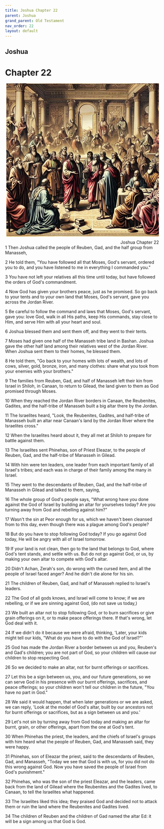 ```yaml
---
title: Joshua Chapter 22
parent: Joshua
grand_parent: Old Testament
nav_order: 22
layout: default
---
```


## Joshua

# Chapter 22

<div style="clear: both; text-align: right;">
    <img src="/assets/Image/Joshua/500/22.jpg" alt="Joshua Chapter 22" class="chapter-image" style="max-width: 100%; height: auto; float: right; margin: 0 0 10px 10px; padding-left: 10%;">
    <figcaption style="font-size: 14px;">Joshua Chapter 22</figcaption>
</div>
1 Then Joshua called the people of Reuben, Gad, and the half group from Manasseh,

2 He told them, "You have followed all that Moses, God's servant, ordered you to do, and you have listened to me in everything I commanded you."

3 You have not left your relatives all this time until today, but have followed the orders of God's commandment.

4 Now God has given your brothers peace, just as he promised. So go back to your tents and to your own land that Moses, God's servant, gave you across the Jordan River.

5 Be careful to follow the command and laws that Moses, God's servant, gave you: love God, walk in all His paths, keep His commands, stay close to Him, and serve Him with all your heart and soul.

6 Joshua blessed them and sent them off, and they went to their tents.

7 Moses had given one half of the Manasseh tribe land in Bashan. Joshua gave the other half land among their relatives west of the Jordan River. When Joshua sent them to their homes, he blessed them.

8 He told them, "Go back to your homes with lots of wealth, and lots of cows, silver, gold, bronze, iron, and many clothes: share what you took from your enemies with your brothers."

9 The families from Reuben, Gad, and half of Manasseh left their kin from Israel in Shiloh, in Canaan, to return to Gilead, the land given to them as God promised through Moses.

10 When they reached the Jordan River borders in Canaan, the Reubenites, Gadites, and the half-tribe of Manasseh built a big altar there by the Jordan.

11 The Israelites heard, "Look, the Reubenites, Gadites, and half-tribe of Manasseh built an altar near Canaan's land by the Jordan River where the Israelites cross."

12 When the Israelites heard about it, they all met at Shiloh to prepare for battle against them.

13 The Israelites sent Phinehas, son of Priest Eleazar, to the people of Reuben, Gad, and the half-tribe of Manasseh in Gilead.

14 With him were ten leaders, one leader from each important family of all Israel's tribes; and each was in charge of their family among the many in Israel.

15 They went to the descendants of Reuben, Gad, and the half-tribe of Manasseh in Gilead and talked to them, saying,

16 The whole group of God's people says, "What wrong have you done against the God of Israel by building an altar for yourselves today? Are you turning away from God and rebelling against him?"

17 Wasn't the sin at Peor enough for us, which we haven't been cleansed from to this day, even though there was a plague among God's people?

18 But do you have to stop following God today? If you go against God today, He will be angry with all of Israel tomorrow.

19 If your land is not clean, then go to the land that belongs to God, where God's tent stands, and settle with us. But do not go against God, or us, by making your own altar to compete with God's altar.

20 Didn't Achan, Zerah's son, do wrong with the cursed item, and all the people of Israel faced anger? And he didn't die alone for his sin.

21 The children of Reuben, Gad, and half of Manasseh replied to Israel's leaders.

22 The God of all gods knows, and Israel will come to know; if we are rebelling, or if we are sinning against God, (do not save us today,)

23 We built an altar not to stop following God, or to burn sacrifices or give grain offerings on it, or to make peace offerings there. If that's wrong, let God deal with it.

24 If we didn't do it because we were afraid, thinking, 'Later, your kids might tell our kids, "What do you have to do with the God of Israel?"'

25 God has made the Jordan River a border between us and you, Reuben's and Gad's children; you are not part of God, so your children will cause our children to stop respecting God.

26 So we decided to make an altar, not for burnt offerings or sacrifices.

27 Let this be a sign between us, you, and our future generations, so we can serve God in his presence with our burnt offerings, sacrifices, and peace offerings; so your children won't tell our children in the future, "You have no part in God."

28 We said it would happen, that when later generations or we are asked, we can reply, 'Look at the model of God's altar, built by our ancestors not for burnt offerings or sacrifices, but as a sign between us and you.'

29 Let's not sin by turning away from God today and making an altar for burnt, grain, or other offerings, apart from the one at God's tent.

30 When Phinehas the priest, the leaders, and the chiefs of Israel's groups with him heard what the people of Reuben, Gad, and Manasseh said, they were happy.

31 Phinehas, son of Eleazar the priest, said to the descendants of Reuben, Gad, and Manasseh, "Today we see that God is with us, for you did not do this wrong against God. Now you have saved the people of Israel from God's punishment."

32 Phinehas, who was the son of the priest Eleazar, and the leaders, came back from the land of Gilead where the Reubenites and the Gadites lived, to Canaan, to tell the Israelites what happened.

33 The Israelites liked this idea; they praised God and decided not to attack them or ruin the land where the Reubenites and Gadites lived.

34 The children of Reuben and the children of Gad named the altar Ed: it will be a sign among us that God is God.


